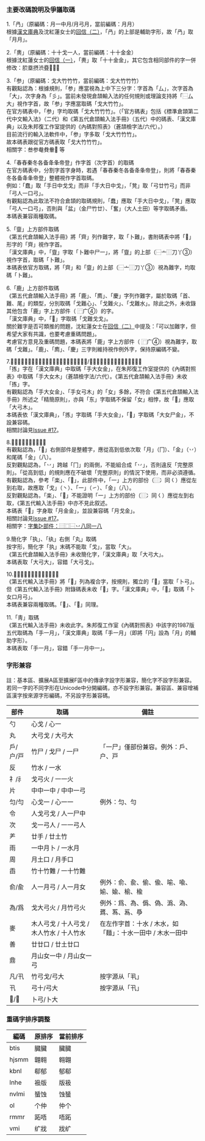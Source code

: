 ### 主要改碼說明及爭議取碼
1.「冎」（原編碼：月一中月/月弓月，當前編碼：月月）<br />
根據[漢文庫典](http://hanculture.com/dic/v.php?dicword=%E5%86%8E)及沈紅蓮女士的[回信（二）](http://ejsoon.win/phpbb/viewtopic.php?f=3&t=793)，「冎」的上部是輔助字形，故「冎」取「月月」。

2.「軣」（原編碼：十十戈一人，當前編碼：十十金金）<br />
根據沈紅蓮女士的[回信（一）](http://ejsoon.win/phpbb/viewtopic.php?f=3&t=789)，「軣」取「十十金金」，其它包含相同部件的字一併修改：䏮塁摂渋疂𮐪𮓼𮛎

3.「参」（原編碼：戈大竹竹竹，當前編碼：戈大竹竹竹）<br />
有觀點認為：根據規則，「参」應當視為上中下三分字：字首為「厶」，次字首為「大」，次字身為「彡」。當前未發現倉頡輸入法的任何規則或理論支持將「⿱厶大」視作字首，故「参」字應當取碼「戈大竹竹」。<br />
在官方碼表中，「参」字均取碼「戈大竹竹竹」。（「官方碼表」包括《標準倉頡第二代中文輸入法》（二代）和《第五代倉頡輸入法手冊》（五代）中的碼表、「漢文庫典」以及朱邦復工作室提供的《內碼對照表》（蒼頡檢字法/六代）。）<br />
目前流行的輸入法軟件中，「参」字多取「戈大竹竹竹」。<br />
故本碼表跟從官方碼表取「戈大竹竹竹」。<br />
相關字：叁参奙貵軬𫊲 等

4.「春舂秦冬各备夅夆帝登」作字首（次字首）的取碼<br />
在官方碼表中，分割字首字身時，若遇「春舂秦冬各备夅夆帝登」，則將「春舂秦冬各备夅夆帝登」整體視作字首取碼。<br />
例如：「蠢」取「手日中戈戈」而非「手大日中戈」，「凳」取「弓廿竹弓」而非「弓人一口弓」。<br />
有觀點認為此取法不符合倉頡的取碼規則，「蠢」應取「手大日中戈」，「凳」應取「弓人一口弓」，否則與「盆」（金尸竹廿）、「奮」（大人土田）等字取碼矛盾。<br />
本碼表兼容兩種取碼。

5.「韲」上方部件取碼<br />
《第五代倉頡輸入法手冊》將「齊」列作難字，取「卜難」，書附碼表中將「𪗇」形字的「齊」視作字首。<br />
「漢文庫典」中，「韲」字取「卜難中尸一」，將「韲」的上部（⿱亠⿲刀丫③）視作字首，取碼「卜難」。<br />
本碼表依官方取碼，將「齊」和「韲」的上部（⿱亠⿲刀丫③）視為難字，均取碼「卜難」。

6.「鹿」上方部件取碼<br />
《第五代倉頡輸入法手冊》將「鹿」、「廌」、「慶」字列作難字，屬於取碼「首、難、尾」的類型，分別取碼「戈難心」、「戈難火」、「戈難水」。除此之外，未收錄其他包含「鹿」字上方部件（ ⿸广④）的字。<br />
「漢文庫典」中，「𢉖」字取碼「戈難戈戈」。<br />
關於難字是否可類推的問題，沈紅蓮女士在[回信（二）](http://ejsoon.win/phpbb/viewtopic.php?f=3&t=793)中提及：「可以加難字，但希望大家有共識，也要考慮重碼問題」。<br />
考慮官方意見及重碼問題，本碼表將「鹿」字上方部件（ ⿸广④）視為難字，取碼「戈難」。「鹿」、「廌」、「慶」三字則維持視作例外字，保持原編碼不變。

7.「𫠣」（「拣」右側）的取碼（原編碼：大女尸金/大女弓木，當前編碼：大女尸金）<br />
「拣」字在「漢文庫典」中取碼「手大女金」，在朱邦復工作室提供的《內碼對照表》中取碼「手大女木」（蒼頡檢字法/六代）。《第五代倉頡輸入法手冊》未收「拣」字。<br />
有觀點認為「手大女金」、「手女弓木」的「女」多餘，不符合《第五代倉頡輸入法手冊》所述之「精簡原則」，亦與「东」字取碼不保留「女」相悖，故「𫠣」應取「大弓木」。<br />
本碼表依「漢文庫典」，「拣」字取碼「手大女金」，「𫠣」字取碼「大女尸金」，不設兼容碼。<br />
相關討論見[Issue #17](https://github.com/Jackchows/Cangjie5/issues/17)。

8.「𫥮」右側部件的取碼<br />
有觀點認為，「𫥮」右側部件是整體字，應從高到低依次取「月」（冂）、「金」（丷）和尾碼「金」（八）。<br />
反對觀點認為，「丷」跨越「冂」的兩側，不能組合成「丷」，否則違反「完整原則」。「從高到低」的規則應在不破壞「完整原則」的情況下使用，而非必須遵循。<br />
有觀點認為，參考「楽」、「𠔜」，此部件中，「一」上方的部份（⿲冫同𡿨）應從左到右取，故應取「戈」（丶）、「一」（㇀）、「金」（八）。<br />
反對觀點認為，「楽」、「𠔜」不能證明「一」上方的部份（⿲冫同𡿨）應從左到右取，《第五代輸入法手冊》中亦不見此叙述。<br />
本碼表「𫥮」字身取「月金金」，並設兼容碼「月戈金」。<br />
相關討論見[Issue #17](https://github.com/Jackchows/Cangjie5/issues/17)。<br />
相關字：[字集▷部件：⿳⿴⿱丷八同一八](https://github.com/Jackchows/Cangjie5/wiki/%E5%AD%97%E9%9B%86%E2%96%B7%E9%83%A8%E4%BB%B6%EF%BC%9A%E2%BF%B3%E2%BF%B4%E2%BF%B1%E4%B8%B7%E5%85%AB%E5%90%8C%E4%B8%80%E5%85%AB)

9.簡化字「执」、「纨」右側「丸」取碼<br />
按字形，簡化字「执」末碼不能取「戈」，當取「大」。<br />
《第五代倉頡輸入法手冊》未收簡化字，「漢文庫典」取「大弓大」。<br />
本碼表取「大弓大」，容錯「大弓戈」。

10.「𣎆」、「𦝠」、「𦟀」取碼<br />
《第五代輸入法手冊》將「𣎆」列為複合字，按規則，獨立的「𣎆」當取「卜弓」。但《第五代輸入法手冊》附錄碼表未收「𣎆」字。「漢文庫典」中，「𣎆」取碼「卜女口月弓」。<br />
本碼表兼容兩種取碼。「𦝠」、「𦟀」同理。

11.「靑」取碼<br />
《第五代輸入法手冊》未收此字。朱邦復工作室《內碼對照表》中該字的1987版五代取碼為「手一月」，「漢文庫典」取碼「手一月」（即將「円」設為「月」的輔助字形）。<br />
本碼表取「手一月」，容錯「手一月中一」。

### 字形兼容
註：基本區、擴展A區至擴展F區中的傳承字設字形兼容，簡化字不設字形兼容。若同一字的不同字形在Unicode中分開編碼，亦不設字形兼容。兼容區、兼容增補區漢字按來源字形編碼，不另設字形兼容碼。

|部件|取碼|備註|
|-|-|-|
|勺|心戈 / 心一||
|丸|大弓戈 / 大弓大||
|戶/户/戸|竹尸 / 戈尸 / 一尸|「一尸」僅部份兼容。例外：戶、户、戸|
|反|竹水 / 一水||
|礻/⺬|戈弓火 / 一一火||
|片|中中一中 / 中中一弓||
|匀/勻|心戈一 / 心一一|例外：匀、勻|
|令|人戈弓戈 / 人一尸中||
|次|戈一弓人 / 一一弓人||
|⺶|廿手 / 廿土竹||
|雨|一中月卜 / 一水月||
|周|月土口 / 月手口||
|臿|竹十竹難 / 一十竹難||
|俞/兪|人一月弓 / 人一月女|例外：俞、兪、偷、偸、喻、喩、媮、婾、榆、楡|
|為/爲|戈大弓火 / 月竹弓火|例外：爲、為、僞、偽、潙、溈、蔿、蒍、𤔡、爳|
|麥|木人弓戈 / 十人弓戈 / 木人竹水 / 十人竹水|在左作字首：十水 / 木水，如「麵」：十水一田中 / 木水一田中|
|善|廿廿口 / 廿土廿口||
|鼎|月山女一中 / 月山女一弓||
|凡/卂|竹弓戈/弓大|按字源从「丮」|
|卂|弓十/弓大|按字源从「卂」|
|𣎆/𦝠|卜弓/卜大||

### 重碼字排序調整
|編碼|原排序|當前排序|
|-|-|-|
|btis|臓臟|臟臓|
|hjsmm|翺翱|翱翺|
|kbnl|郗郁|郁郗|
|lnhe|衱版|版衱|
|nvlmi|蜑蚀|蚀蜑|
|ol|个仲|仲个|
|rmmr|跖唔|唔跖|
|vmi|纩戕|戕纩|
